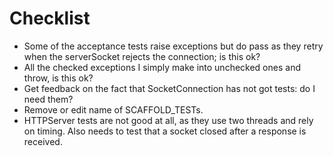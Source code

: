 # Checklist

- Some of the acceptance tests raise exceptions but do pass as they retry when the serverSocket rejects the connection; is this ok?
- All the checked exceptions I simply make into unchecked ones and throw, is this ok?
- Get feedback on the fact that SocketConnection has not got tests: do I need them?
- Remove or edit name of SCAFFOLD_TESTs.
- HTTPServer tests are not good at all, as they use two threads and rely on timing. Also needs to test that a socket
closed after a response is received.